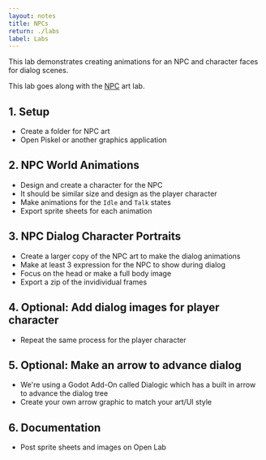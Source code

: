 ```yaml
---
layout: notes
title: NPCs
return: ./labs
label: Labs
---
```


This lab demonstrates creating animations for an NPC and character faces for dialog scenes.

This lab goes along with the [NPC](./1-7_Dialog_Systems_and_Add-Ons) art lab.

## 1. Setup
- Create a folder for NPC art
- Open Piskel or another graphics application

## 2. NPC World Animations
- Design and create a character for the NPC
- It should be similar size and design as the player character
- Make animations for the `Idle` and `Talk` states
- Export sprite sheets for each animation

## 3. NPC Dialog Character Portraits
- Create a larger copy of the NPC art to make the dialog animations
- Make at least 3 expression for the NPC to show during dialog
- Focus on the head or make a full body image
- Export a zip of the invidividual frames

## 4. Optional: Add dialog images for player character
- Repeat the same process for the player character

## 5. Optional: Make an arrow to advance dialog
- We're using a Godot Add-On called Dialogic which has a built in arrow to advance the dialog tree
- Create your own arrow graphic to match your art/UI style

## 6. Documentation 
- Post sprite sheets and images on Open Lab